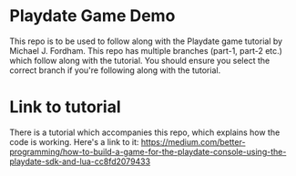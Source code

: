 # Playdate Game Demo
This repo is to be used to follow along with the Playdate game tutorial by Michael J. Fordham. This repo has multiple branches (part-1, part-2 etc.) which follow along with the tutorial. You should ensure you select the correct branch if you're following along with the tutorial.

# Link to tutorial
There is a tutorial which accompanies this repo, which explains how the code is working. Here's a link to it: https://medium.com/better-programming/how-to-build-a-game-for-the-playdate-console-using-the-playdate-sdk-and-lua-cc8fd2079433

